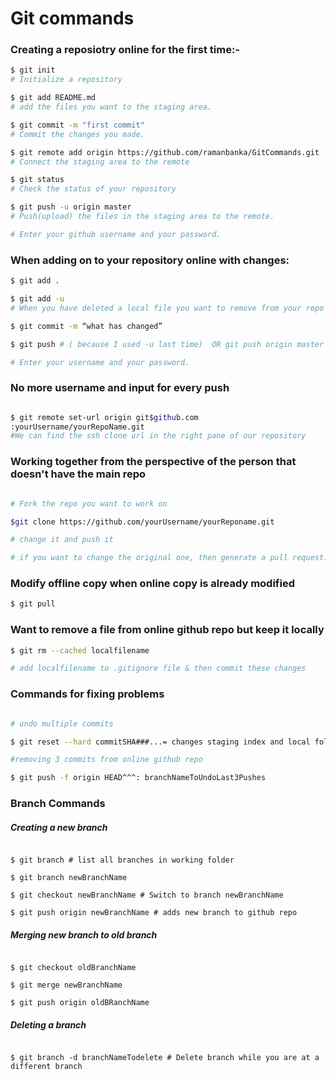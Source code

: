 # Git commands


### Creating a reposiotry online for the first time:-

``` sh
$ git init
# Initialize a repository

$ git add README.md
# add the files you want to the staging area.

$ git commit -m "first commit"
# Commit the changes you made.

$ git remote add origin https://github.com/ramanbanka/GitCommands.git
# Connect the staging area to the remote

$ git status
# Check the status of your repository

$ git push -u origin master
# Push(upload) the files in the staging area to the remote.

# Enter your github username and your password.

```

### When adding on to your repository online with changes:

``` sh
$ git add .

$ git add -u 
# When you have deleted a local file you want to remove from your repo

$ git commit -m “what has changed”

$ git push # ( because I used -u last time)  OR git push origin master

# Enter your username and your password.

```

### No more username and input for every push

``` sh

$ git remote set-url origin git$github.com
:yourUsername/yourRepoName.git
#We can find the ssh clone url in the right pane of our repository

```

###  Working together from the perspective of the person that doesn't have the main repo

``` sh

# Fork the repo you want to work on

$git clone https://github.com/yourUsername/yourReponame.git

# change it and push it

# if you want to change the original one, then generate a pull request.

``` 


### Modify offline copy when online copy is already modified

``` sh
$ git pull
```

### Want to remove a file from online github repo but keep it locally

``` sh
$ git rm --cached localfilename

# add localfilename to .gitignore file & then commit these changes

```

### Commands for fixing problems

``` sh

# undo multiple commits

$ git reset --hard commitSHA###...= changes staging index and local folder to match online repository commit.

#removing 3 commits from online github repo

$ git push -f origin HEAD^^^: branchNameToUndoLast3Pushes

```

### Branch Commands


##### Creating a  new branch

```

$ git branch # list all branches in working folder

$ git branch newBranchName

$ git checkout newBranchName # Switch to branch newBranchName

$ git push origin newBranchName # adds new branch to github repo

```

##### Merging new branch to old branch

```

$ git checkout oldBranchName

$ git merge newBranchName

$ git push origin oldBRanchName

```

##### Deleting a branch

```

$ git branch -d branchNameTodelete # Delete branch while you are at a different branch

```
